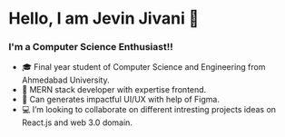 # Hello, I am Jevin Jivani 👋 

### I'm a Computer Science Enthusiast!!

- 🎓 Final year student of Computer Science and Engineering from Ahmedabad University.
- 🌱 MERN stack developer with expertise frontend.
- 👯 Can generates impactful UI/UX with help of Figma.
- 💻 I’m looking to collaborate on different intresting projects ideas on React.js and web 3.0 domain.

